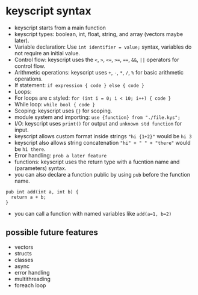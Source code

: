 # keyscript syntax

- keyscript starts from a main function
- keyscript types: boolean, int, float, string, and array (vectors maybe later).
- Variable declaration: Use `int identifier = value;` syntax, variables do not require an initial value.
- Control flow: keyscript uses the `<`, `>`, `<=`, `>=`, `==`, `&&`, `||` operators for control flow.
- Arithmetic operations: keyscript uses `+`, `-`, `*`, `/`, `%` for basic arithmetic operations.
- If statement:
  `if expression {
  code
  } else {
  code
  }`
- Loops:
- For loops are c styled: `for (int i = 0; i < 10; i++) { code }`
- While loop: `while bool { code }`
- Scoping: keyscript uses `{}` for scoping.
- module system and importing: `use {function} from "./file.kys";`
- I/O: keyscript uses `print()` for output and `unknown std function` for input.
- keyscript allows custom format inside strings `"hi {1+2}"` would be `hi 3`
- keyscript also allows string concatenation `"hi" + " " + "there"` would be `hi there`.
- Error handling: `prob a later feature`
- functions: keyscript uses the return type with a fucntion name and (parameters) syntax.
- you can also declare a function public by using `pub` before the function name.
```
pub int add(int a, int b) {
  return a + b;
}
```
- you can call a function with named variables like `add(a=1, b=2)`

## possible future features

- vectors
- structs
- classes
- async
- error handling
- multithreading
- foreach loop